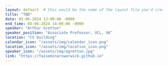 ```yaml
---
layout: default  # this would be the name of the layout file you'd create for events
title: "TBD"
date: 05-06-2024 13:00:00 -0000
end_time: 05-06-2024 14:00:00 -0000
speaker: "Arthur Gretton"
speaker_position: "Associate Professor, UCL, UK"
location: "CS building"
calendar_icon: "/assets/img/calendar_icon.png"
location_icon: "/assets/img/location_icon.png"
speaker_icon: "/assets/img/agretton.jpg"
link: "https://faiseminarswarwick.github.io"
---
```



